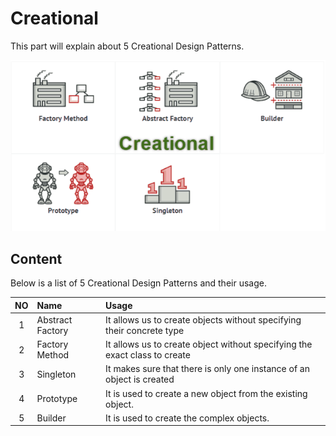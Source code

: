 # Creational
This part will explain about 5 Creational Design Patterns.

![alt text](./creational.png?raw=true)

## Content
Below is a list of 5 Creational Design Patterns and their usage.

|   NO      |   Name                        |   Usage       |
|   :---:   |   :---                        |   :---        |
|   1       |   Abstract Factory            |   It allows us to create objects without specifying their concrete type        |
|   2       |   Factory Method              |   It allows us to create object without specifying the exact class to create        |
|   3       |   Singleton                   |   It makes sure that there is only one instance of an object is created |
|   4       |   Prototype                   |   It is used to create a new object from the existing object.      |
|   5       |   Builder                     |   It is used to create the complex objects.  |